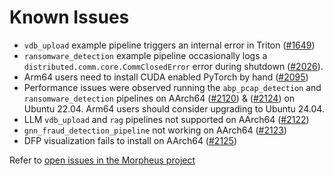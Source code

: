 <!--
SPDX-FileCopyrightText: Copyright (c) 2022-2025, NVIDIA CORPORATION & AFFILIATES. All rights reserved.
SPDX-License-Identifier: Apache-2.0

Licensed under the Apache License, Version 2.0 (the "License");
you may not use this file except in compliance with the License.
You may obtain a copy of the License at

http://www.apache.org/licenses/LICENSE-2.0

Unless required by applicable law or agreed to in writing, software
distributed under the License is distributed on an "AS IS" BASIS,
WITHOUT WARRANTIES OR CONDITIONS OF ANY KIND, either express or implied.
See the License for the specific language governing permissions and
limitations under the License.
-->

# Known Issues

- `vdb_upload` example pipeline triggers an internal error in Triton ([#1649](https://github.com/nv-morpheus/Morpheus/issues/1649))
- `ransomware_detection` example pipeline occasionally logs a `distributed.comm.core.CommClosedError` error during shutdown ([#2026](https://github.com/nv-morpheus/Morpheus/issues/2026)).
- Arm64 users need to install CUDA enabled PyTorch by hand ([#2095](https://github.com/nv-morpheus/Morpheus/issues/2095))
- Performance issues were observed running the `abp_pcap_detection` and `ransomware_detection` pipelines on AArch64 ([#2120](https://github.com/nv-morpheus/Morpheus/issues/2120)) & ([#2124](https://github.com/nv-morpheus/Morpheus/issues/2124)) on Ubuntu 22.04. Arm64 users should consider upgrading to Ubuntu 24.04.
- LLM `vdb_upload` and `rag` pipelines not supported on AArch64 ([#2122](https://github.com/nv-morpheus/Morpheus/issues/2122))
- `gnn_fraud_detection_pipeline` not working on AArch64 ([#2123](https://github.com/nv-morpheus/Morpheus/issues/2123))
- DFP visualization fails to install on AArch64 ([#2125](https://github.com/nv-morpheus/Morpheus/issues/2125))

Refer to [open issues in the Morpheus project](https://github.com/nv-morpheus/Morpheus/issues)
